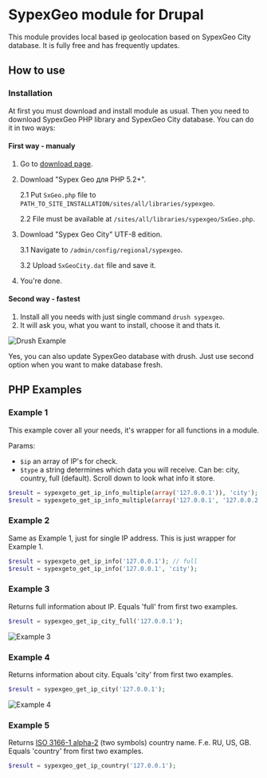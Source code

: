 # SypexGeo module for Drupal

This module provides local based ip geolocation based on SypexGeo City database. It is fully free and has frequently updates.

## How to use

### Installation

At first you must download and install module as usual. Then you need to download SypexGeo PHP library and SypexGeo City database. You can do it in two ways:

#### First way - manualy

1. Go to [download page](https://sypexgeo.net/ru/download/).
2. Download "Sypex Geo для PHP 5.2+".

    2.1 Put `SxGeo.php` file to `PATH_TO_SITE_INSTALLATION/sites/all/libraries/sypexgeo`.
    
    2.2 File must be available at `/sites/all/libraries/sypexgeo/SxGeo.php`.
    
3. Download "Sypex Geo City" UTF-8 edition.

   3.1 Navigate to `/admin/config/regional/sypexgeo`.
   
   3.2 Upload `SxGeoCity.dat` file and save it.
   
4. You're done.

#### Second way - fastest

1. Install all you needs with just single command `drush sypexgeo`.
2. It will ask you, what you want to install, choose it and thats it.

![Drush Example](http://i.imgur.com/id0p8Dk.png)

Yes, you can also update SypexGeo database with drush. Just use second option when you want to make database fresh.


## PHP Examples

### Example 1

This example cover all your needs, it's wrapper for all functions in a module.

Params:

- `$ip` an array of IP's for check.
- `$type` a string determines which data you will receive. Can be: city, country, full (default). Scroll down to look what info it store.

~~~php
$result = sypexgeto_get_ip_info_multiple(array('127.0.0.1')), 'city');
$result = sypexgeto_get_ip_info_multiple(array('127.0.0.1', '127.0.0.2')));
~~~

### Example 2

Same as Example 1, just for single IP address. This is just wrapper for Example 1.

~~~php
$result = sypexgeto_get_ip_info('127.0.0.1'); // full
$result = sypexgeto_get_ip_info('127.0.0.1', 'city');
~~~

### Example 3

Returns full information about IP. Equals 'full' from first two examples.

~~~php
$result = sypexgeo_get_ip_city_full('127.0.0.1');
~~~

![Example 3](http://i.imgur.com/8J25rD4.png)

### Example 4

Returns information about city. Equals 'city' from first two examples.

~~~php
$result = sypexgeo_get_ip_city('127.0.0.1');
~~~

![Example 4](http://i.imgur.com/8h8NCE5.png)

### Example 5

Returns [ISO 3166-1 alpha-2](https://en.wikipedia.org/wiki/ISO_3166-1_alpha-2) (two symbols) country name. F.e. RU, US, GB. Equals 'country' from first two examples.

~~~php
$result = sypexgeo_get_ip_country('127.0.0.1');
~~~
